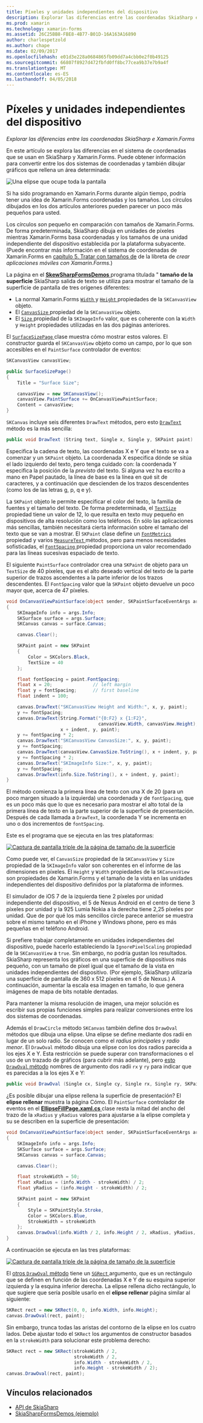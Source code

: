 ```yaml
---
title: Píxeles y unidades independientes del dispositivo
description: Explorar las diferencias entre las coordenadas SkiaSharp e Xamarin.Forms
ms.prod: xamarin
ms.technology: xamarin-forms
ms.assetid: 26C25BB8-FBE8-4B77-B01D-16A163A16890
author: charlespetzold
ms.author: chape
ms.date: 02/09/2017
ms.openlocfilehash: e01d3e228a0684865fb09dd7a4cbb0e2f0b49125
ms.sourcegitcommit: 66807f8927d472fbfd0ff8bc77cea9b37e7b9a4f
ms.translationtype: MT
ms.contentlocale: es-ES
ms.lasthandoff: 04/05/2018
---
```

# <a name="pixels-and-device-independent-units"></a>Píxeles y unidades independientes del dispositivo

_Explorar las diferencias entre las coordenadas SkiaSharp e Xamarin.Forms_

En este artículo se explora las diferencias en el sistema de coordenadas que se usan en SkiaSharp y Xamarin.Forms. Puede obtener información para convertir entre los dos sistemas de coordenadas y también dibujar gráficos que rellena un área determinada:

![](pixels-images/screenfillexample.png "Una elipse que ocupe toda la pantalla")

Si ha sido programando en Xamarin.Forms durante algún tiempo, podría tener una idea de Xamarin.Forms coordenadas y los tamaños. Los círculos dibujados en los dos artículos anteriores pueden parecer un poco más pequeños para usted.

Los círculos *son* pequeño en comparación con tamaños de Xamarin.Forms. De forma predeterminada, SkiaSharp dibuja en unidades de píxeles mientras Xamarin.Forms basa coordenadas y los tamaños de una unidad independiente del dispositivo establecida por la plataforma subyacente. (Puede encontrar más información en el sistema de coordenadas de Xamarin.Forms en [capítulo 5. Tratar con tamaños de](~/xamarin-forms/creating-mobile-apps-xamarin-forms/summaries/chapter05.md) de la libreta de *crear aplicaciones móviles con Xamarin.Forms*.)

La página en el [ **SkewSharpFormsDemos** ](https://developer.xamarin.com/samples/xamarin-forms/SkiaSharpForms/Demos/) programa titulada " **tamaño de la superficie** SkiaSharp salida de texto se utiliza para mostrar el tamaño de la superficie de pantalla de tres orígenes diferentes:

- La normal Xamarin.Forms [ `Width` ](https://developer.xamarin.com/api/property/Xamarin.Forms.VisualElement.Width/) y [ `Height` ](https://developer.xamarin.com/api/property/Xamarin.Forms.VisualElement.Height/) propiedades de la `SKCanvasView` objeto.
- El [ `CanvasSize` ](https://developer.xamarin.com/api/property/SkiaSharp.Views.Forms.SKCanvasView.CanvasSize/) propiedad de la `SKCanvasView` objeto.
- El [ `Size` ](https://developer.xamarin.com/api/property/SkiaSharp.SKImageInfo.Size/) propiedad de la `SKImageInfo` valor, que es coherente con la `Width` y `Height` propiedades utilizadas en las dos páginas anteriores.

El [ `SurfaceSizePage` ](https://github.com/xamarin/xamarin-forms-samples/blob/master/SkiaSharpForms/Demos/Demos/SkiaSharpFormsDemos/Basics/SurfaceSizePage.cs) clase muestra cómo mostrar estos valores. El constructor guarda el `SKCanvasView` objeto como un campo, por lo que son accesibles en el `PaintSurface` controlador de eventos:

```csharp
SKCanvasView canvasView;

public SurfaceSizePage()
{
    Title = "Surface Size";

    canvasView = new SKCanvasView();
    canvasView.PaintSurface += OnCanvasViewPaintSurface;
    Content = canvasView;
}
```

`SKCanvas` incluye seis diferentes `DrawText` métodos, pero esto [ `DrawText` ](https://developer.xamarin.com/api/member/SkiaSharp.SKCanvas.DrawText/p/System.String/System.Single/System.Single/SkiaSharp.SKPaint/) método es la más sencilla:

```csharp
public void DrawText (String text, Single x, Single y, SKPaint paint)
```

Especifica la cadena de texto, las coordenadas X e Y que el texto se va a comenzar y un `SKPaint` objeto. La coordenada X especifica dónde se sitúa el lado izquierdo del texto, pero tenga cuidado con: la coordenada Y especifica la posición de la *previsto* del texto. Si alguna vez ha escrito a mano en Papel pautado, la línea de base es la línea en qué sit de caracteres, y a continuación que descienden de los trazos descendentes (como los de las letras g, p, q e y).

La `SKPaint` objeto le permite especificar el color del texto, la familia de fuentes y el tamaño del texto. De forma predeterminada, el [ `TextSize` ](https://developer.xamarin.com/api/property/SkiaSharp.SKPaint.TextSize/) propiedad tiene un valor de 12, lo que resulta en texto muy pequeño en dispositivos de alta resolución como los teléfonos. En sólo las aplicaciones más sencillas, también necesitará cierta información sobre el tamaño del texto que se van a mostrar. El `SKPaint` clase define un [ `FontMetrics` ](https://developer.xamarin.com/api/property/SkiaSharp.SKPaint.FontMetrics/) propiedad y varios [ `MeasureText` ](https://developer.xamarin.com/api/member/SkiaSharp.SKPaint.MeasureText/p/System.String/) métodos, pero para menos necesidades sofisticadas, el [ `FontSpacing` ](https://developer.xamarin.com/api/property/SkiaSharp.SKPaint.FontSpacing/) propiedad proporciona un valor recomendado para las líneas sucesivas espaciado de texto.

El siguiente `PaintSurface` controlador crea una `SKPaint` de objeto para un `TextSize` de 40 píxeles, que es el alto deseado vertical del texto de la parte superior de trazos ascendentes a la parte inferior de los trazos descendentes. El `FontSpacing` valor que la `SKPaint` objeto devuelve un poco mayor que, acerca de 47 píxeles.

```csharp
void OnCanvasViewPaintSurface(object sender, SKPaintSurfaceEventArgs args)
{
    SKImageInfo info = args.Info;
    SKSurface surface = args.Surface;
    SKCanvas canvas = surface.Canvas;

    canvas.Clear();

    SKPaint paint = new SKPaint
    {
        Color = SKColors.Black,
        TextSize = 40
    };

    float fontSpacing = paint.FontSpacing;
    float x = 20;               // left margin
    float y = fontSpacing;      // first baseline
    float indent = 100;

    canvas.DrawText("SKCanvasView Height and Width:", x, y, paint);
    y += fontSpacing;
    canvas.DrawText(String.Format("{0:F2} x {1:F2}",
                                  canvasView.Width, canvasView.Height),
                    x + indent, y, paint);
    y += fontSpacing * 2;
    canvas.DrawText("SKCanvasView CanvasSize:", x, y, paint);
    y += fontSpacing;
    canvas.DrawText(canvasView.CanvasSize.ToString(), x + indent, y, paint);
    y += fontSpacing * 2;
    canvas.DrawText("SKImageInfo Size:", x, y, paint);
    y += fontSpacing;
    canvas.DrawText(info.Size.ToString(), x + indent, y, paint);
}
```

El método comienza la primera línea de texto con una X de 20 (para un poco margen situado a la izquierda) una coordenada y de `fontSpacing`, que es un poco más que lo que es necesario para mostrar el alto total de la primera línea de texto en la parte superior de la superficie de presentación. Después de cada llamada a `DrawText`, la coordenada Y se incrementa en uno o dos incrementos de `fontSpacing`.

Este es el programa que se ejecuta en las tres plataformas:

[![](pixels-images/surfacesize-small.png "Captura de pantalla triple de la página de tamaño de la superficie")](pixels-images/surfacesize-large.png#lightbox "Triple captura de pantalla de la página de tamaño de la superficie")

Como puede ver, el `CanvasSize` propiedad de la `SKCanvasView` y `Size` propiedad de la `SKImageInfo` valor son coherentes en el informe de las dimensiones en píxeles. El `Height` y `Width` propiedades de la `SKCanvasView` son propiedades de Xamarin.Forms y el tamaño de la vista en las unidades independientes del dispositivo definidos por la plataforma de informes.

El simulador de iOS 7 de la izquierda tiene 2 píxeles por unidad independiente del dispositivo, el 5 de Nexus Android en el centro de tiene 3 píxeles por unidad y la 925 Lumia Nokia a la derecha tiene 2,25 píxeles por unidad. Que de por qué los más sencillos circle parece anterior se muestra sobre el mismo tamaño en el iPhone y Windows phone, pero es más pequeñas en el teléfono Android.

Si prefiere trabajar completamente en unidades independientes del dispositivo, puede hacerlo estableciendo la `IgnorePixelScaling` propiedad de la `SKCanvasView` a `true`. Sin embargo, no podría gustan los resultados. SkiaSharp representa los gráficos en una superficie de dispositivos más pequeño, con un tamaño de píxel igual que el tamaño de la vista en unidades independientes del dispositivo. (Por ejemplo, SkiaSharp utilizaría una superficie de pantalla de 360 x 512 píxeles en el 5 de Nexus.) A continuación, aumentar la escala esa imagen en tamaño, lo que genera imágenes de mapa de bits notable dentadas.

Para mantener la misma resolución de imagen, una mejor solución es escribir sus propias funciones simples para realizar conversiones entre los dos sistemas de coordenadas.

Además el `DrawCircle` método `SKCanvas` también define dos `DrawOval` métodos que dibuja una elipse. Una elipse se define mediante dos radii en lugar de un solo radio. Se conocen como el *radius principales* y *radio menor*. El `DrawOval` método dibuja una elipse con los dos radios parecida a los ejes X e Y. Esta restricción se puede superar con transformaciones o el uso de un trazado de gráficos (para cubrir más adelante), pero [esto `DrawOval` método](https://developer.xamarin.com/api/member/SkiaSharp.SKCanvas.DrawOval/p/System.Single/System.Single/System.Single/System.Single/SkiaSharp.SKPaint/) nombres de argumento dos radii `rx` y `ry` para indicar que es parecidas a la los ejes X e Y:

```csharp
public void DrawOval (Single cx, Single cy, Single rx, Single ry, SKPaint paint)
```

¿Es posible dibujar una elipse rellena la superficie de presentación? El **elipse rellenar** muestra la página Cómo. El `PaintSurface` controlador de eventos en el [ **EllipseFillPage.xaml.cs** ](https://github.com/xamarin/xamarin-forms-samples/blob/master/SkiaSharpForms/Demos/Demos/SkiaSharpFormsDemos/Basics/EllipseFillPage.xaml.cs) clase resta la mitad del ancho del trazo de la `xRadius` y `yRadius` valores para ajustarse a la elipse completa y su se describen en la superficie de presentación:

```csharp
void OnCanvasViewPaintSurface(object sender, SKPaintSurfaceEventArgs args)
{
    SKImageInfo info = args.Info;
    SKSurface surface = args.Surface;
    SKCanvas canvas = surface.Canvas;

    canvas.Clear();

    float strokeWidth = 50;
    float xRadius = (info.Width - strokeWidth) / 2;
    float yRadius = (info.Height - strokeWidth) / 2;

    SKPaint paint = new SKPaint
    {
        Style = SKPaintStyle.Stroke,
        Color = SKColors.Blue,
        StrokeWidth = strokeWidth
    };
    canvas.DrawOval(info.Width / 2, info.Height / 2, xRadius, yRadius, paint);
}
```

A continuación se ejecuta en las tres plataformas:

[![](pixels-images/ellipsefill-small.png "Captura de pantalla triple de la página de tamaño de la superficie")](pixels-images/ellipsefill-large.png#lightbox "Triple captura de pantalla de la página de tamaño de la superficie")

El [otros `DrawOval` método](https://developer.xamarin.com/api/member/SkiaSharp.SKCanvas.DrawOval/p/SkiaSharp.SKRect/SkiaSharp.SKPaint/) tiene un [ `SGRect` ](https://developer.xamarin.com/api/type/SkiaSharp.SKRect/) argumento, que es un rectángulo que se definen en función de las coordenadas X e Y de su esquina superior izquierda y la esquina inferior derecha. La elipse rellena dicho rectángulo, lo que sugiere que sería posible usarlo en el **elipse rellenar** página similar al siguiente:

```csharp
SKRect rect = new SKRect(0, 0, info.Width, info.Height);
canvas.DrawOval(rect, paint);
```

Sin embargo, trunca todas las aristas del contorno de la elipse en los cuatro lados. Debe ajustar todo el `SKRect` los argumentos de constructor basados en la `strokeWidth` para solucionar este problema derecho:

```csharp
SKRect rect = new SKRect(strokeWidth / 2,
                         strokeWidth / 2,
                         info.Width - strokeWidth / 2,
                         info.Height - strokeWidth / 2);
canvas.DrawOval(rect, paint);
```


## <a name="related-links"></a>Vínculos relacionados

- [API de SkiaSharp](https://developer.xamarin.com/api/root/SkiaSharp/)
- [SkiaSharpFormsDemos (ejemplo)](https://developer.xamarin.com/samples/xamarin-forms/SkiaSharpForms/Demos/)
